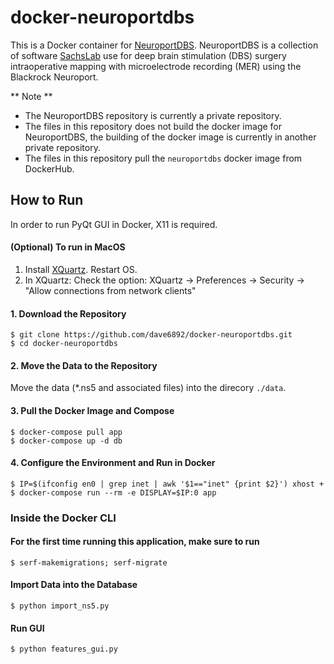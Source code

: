 # docker-neuroportdbs

This is a Docker container for [NeuroportDBS](https://github.com/SachsLab/NeuroportDBS). NeuroportDBS is a collection of software [SachsLab](https://github.com/SachsLab) use for deep brain stimulation (DBS) surgery intraoperative mapping with microelectrode recording (MER) using the Blackrock Neuroport. 


** Note **
* The NeuroportDBS repository is currently a private repository.
* The files in this repository does not build the docker image for NeuroportDBS, the building of the docker image is currently in another private repository.
* The files in this repository pull the `neuroportdbs` docker image from DockerHub. 

## How to Run

In order to run PyQt GUI in Docker, X11 is required. 

#### (Optional) To run in MacOS
1. Install [XQuartz](https://www.xquartz.org). Restart OS.
2. In XQuartz: Check the option: XQuartz -> Preferences -> Security -> "Allow connections from network clients"

#### 1. Download the Repository

    $ git clone https://github.com/dave6892/docker-neuroportdbs.git
    $ cd docker-neuroportdbs
    
#### 2. Move the Data to the Repository   
Move the data (\*.ns5 and associated files) into the direcory `./data`.

#### 3. Pull the Docker Image and Compose
    $ docker-compose pull app
    $ docker-compose up -d db
    
#### 4. Configure the Environment and Run in Docker
    $ IP=$(ifconfig en0 | grep inet | awk '$1=="inet" {print $2}') xhost +
    $ docker-compose run --rm -e DISPLAY=$IP:0 app


### Inside the Docker CLI
#### For the first time running this application, make sure to run
    $ serf-makemigrations; serf-migrate

#### Import Data into the Database
    $ python import_ns5.py
    
#### Run GUI
    $ python features_gui.py
